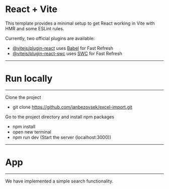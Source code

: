# React + Vite

This template provides a minimal setup to get React working in Vite with HMR and some ESLint rules.

Currently, two official plugins are available:

- [@vitejs/plugin-react](https://github.com/vitejs/vite-plugin-react/blob/main/packages/plugin-react/README.md) uses [Babel](https://babeljs.io/) for Fast Refresh
- [@vitejs/plugin-react-swc](https://github.com/vitejs/vite-plugin-react-swc) uses [SWC](https://swc.rs/) for Fast Refresh


---


# Run locally

---


Clone the project

- git clone https://github.com/janbezovsek/excel-import.git

Go to the project directory and install npm packages

- npm install
- open new terminal
- npm run dev (Start the server (localhost:3000))

---



# App

---


We have implemented a simple search functionality.







